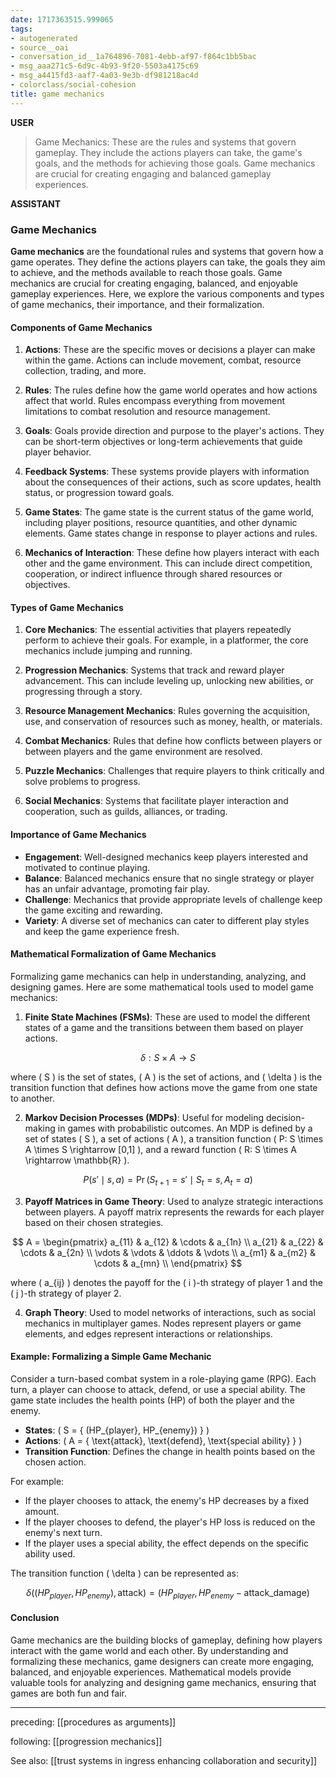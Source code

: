 ```yaml
---
date: 1717363515.999065
tags:
- autogenerated
- source__oai
- conversation_id__1a764896-7081-4ebb-af97-f864c1bb5bac
- msg_aaa271c5-6d9c-4b93-9f20-5503a4175c69
- msg_a4415fd3-aaf7-4a03-9e3b-df981218ac4d
- colorclass/social-cohesion
title: game mechanics
---
```


**USER**

>Game Mechanics: These are the rules and systems that govern gameplay. They include the actions players can take, the game's goals, and the methods for achieving those goals. Game mechanics are crucial for creating engaging and balanced gameplay experiences.


**ASSISTANT**

### Game Mechanics

**Game mechanics** are the foundational rules and systems that govern how a game operates. They define the actions players can take, the goals they aim to achieve, and the methods available to reach those goals. Game mechanics are crucial for creating engaging, balanced, and enjoyable gameplay experiences. Here, we explore the various components and types of game mechanics, their importance, and their formalization.

#### Components of Game Mechanics

1. **Actions**: These are the specific moves or decisions a player can make within the game. Actions can include movement, combat, resource collection, trading, and more.

2. **Rules**: The rules define how the game world operates and how actions affect that world. Rules encompass everything from movement limitations to combat resolution and resource management.

3. **Goals**: Goals provide direction and purpose to the player's actions. They can be short-term objectives or long-term achievements that guide player behavior.

4. **Feedback Systems**: These systems provide players with information about the consequences of their actions, such as score updates, health status, or progression toward goals.

5. **Game States**: The game state is the current status of the game world, including player positions, resource quantities, and other dynamic elements. Game states change in response to player actions and rules.

6. **Mechanics of Interaction**: These define how players interact with each other and the game environment. This can include direct competition, cooperation, or indirect influence through shared resources or objectives.

#### Types of Game Mechanics

1. **Core Mechanics**: The essential activities that players repeatedly perform to achieve their goals. For example, in a platformer, the core mechanics include jumping and running.

2. **Progression Mechanics**: Systems that track and reward player advancement. This can include leveling up, unlocking new abilities, or progressing through a story.

3. **Resource Management Mechanics**: Rules governing the acquisition, use, and conservation of resources such as money, health, or materials.

4. **Combat Mechanics**: Rules that define how conflicts between players or between players and the game environment are resolved.

5. **Puzzle Mechanics**: Challenges that require players to think critically and solve problems to progress.

6. **Social Mechanics**: Systems that facilitate player interaction and cooperation, such as guilds, alliances, or trading.

#### Importance of Game Mechanics

- **Engagement**: Well-designed mechanics keep players interested and motivated to continue playing.
- **Balance**: Balanced mechanics ensure that no single strategy or player has an unfair advantage, promoting fair play.
- **Challenge**: Mechanics that provide appropriate levels of challenge keep the game exciting and rewarding.
- **Variety**: A diverse set of mechanics can cater to different play styles and keep the game experience fresh.

#### Mathematical Formalization of Game Mechanics

Formalizing game mechanics can help in understanding, analyzing, and designing games. Here are some mathematical tools used to model game mechanics:

1. **Finite State Machines (FSMs)**: These are used to model the different states of a game and the transitions between them based on player actions.

$$
\delta: S \times A \rightarrow S
$$

where \( S \) is the set of states, \( A \) is the set of actions, and \( \delta \) is the transition function that defines how actions move the game from one state to another.

2. **Markov Decision Processes (MDPs)**: Useful for modeling decision-making in games with probabilistic outcomes. An MDP is defined by a set of states \( S \), a set of actions \( A \), a transition function \( P: S \times A \times S \rightarrow [0,1] \), and a reward function \( R: S \times A \rightarrow \mathbb{R} \).

$$
P(s' \mid s, a) = \Pr(S_{t+1} = s' \mid S_t = s, A_t = a)
$$

3. **Payoff Matrices in Game Theory**: Used to analyze strategic interactions between players. A payoff matrix represents the rewards for each player based on their chosen strategies.

$$
A = \begin{pmatrix}
a_{11} & a_{12} & \cdots & a_{1n} \\
a_{21} & a_{22} & \cdots & a_{2n} \\
\vdots & \vdots & \ddots & \vdots \\
a_{m1} & a_{m2} & \cdots & a_{mn} \\
\end{pmatrix}
$$

where \( a_{ij} \) denotes the payoff for the \( i \)-th strategy of player 1 and the \( j \)-th strategy of player 2.

4. **Graph Theory**: Used to model networks of interactions, such as social mechanics in multiplayer games. Nodes represent players or game elements, and edges represent interactions or relationships.

#### Example: Formalizing a Simple Game Mechanic

Consider a turn-based combat system in a role-playing game (RPG). Each turn, a player can choose to attack, defend, or use a special ability. The game state includes the health points (HP) of both the player and the enemy.

- **States**: \( S = \{ (HP_{player}, HP_{enemy}) \} \)
- **Actions**: \( A = \{ \text{attack}, \text{defend}, \text{special ability} \} \)
- **Transition Function**: Defines the change in health points based on the chosen action.

For example:

- If the player chooses to attack, the enemy's HP decreases by a fixed amount.
- If the player chooses to defend, the player's HP loss is reduced on the enemy's next turn.
- If the player uses a special ability, the effect depends on the specific ability used.

The transition function \( \delta \) can be represented as:

$$
\delta((HP_{player}, HP_{enemy}), \text{attack}) = (HP_{player}, HP_{enemy} - \text{attack\_damage})
$$

#### Conclusion

Game mechanics are the building blocks of gameplay, defining how players interact with the game world and each other. By understanding and formalizing these mechanics, game designers can create more engaging, balanced, and enjoyable experiences. Mathematical models provide valuable tools for analyzing and designing game mechanics, ensuring that games are both fun and fair.


---

preceding: [[procedures as arguments]]  


following: [[progression mechanics]]

See also: [[trust systems in ingress enhancing collaboration and security]]